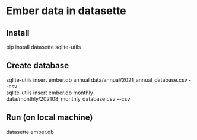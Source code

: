 # Ember data in datasette

## Install

pip install datasette sqlite-utils

## Create database

sqlite-utils insert ember.db annual data/annual/2021_annual_database.csv --csv  
sqlite-utils insert ember.db monthly data/monthly/202108_monthly_database.csv --csv

## Run (on local machine)

datasette ember.db
